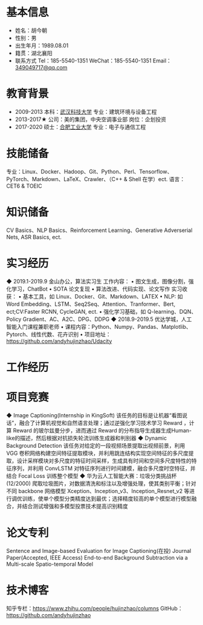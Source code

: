 # 基本信息
- 姓名：胡今朝
- 性别：男 
- 出生年月：1989.08.01
- 籍贯：湖北襄阳
- 联系方式
    Tel：185-5540-1351 
    WeChat：185-5540-1351
    Email：349049717@qq.com

# 教育背景
- 2009-2013 
本科：[武汉科技大学](http://www.wust.edu.cn/)
专业：建筑环境与设备工程
- 2013-2017★
公司：美的集团，中央空调事业部
岗位：企划投资
- 2017-2020 
硕士：[合肥工业大学](http://www.hfut.edu.cn/)
专业：电子与通信工程

# 技能储备
专业：Linux、Docker、Hadoop、Git、Python、Perl、Tensorflow、PyTorch、Markdown、LaTeX、Crawler、（C++ & Shell 在学）ect.
语言：CET6 & TOEIC

# 知识储备
CV Basics、NLP Basics、Reinforcement Learning、Generative Adverserial Nets, ASR Basics, ect.

# 实习经历
◆ 2019.1-2019.9 金山办公，算法实习生
    工作内容：
• 图文生成，图像分割，强化学习，ChatBot
• SOTA 论文复现
• 算法改进、代码实现、论文写作
    实习收获：
• 基本工具，如 Linux、Docker、Git、Markdown、LATEX
• NLP: 如 Word Embedding、LSTM、Seq2Seq、Attention、Tranformer、Bert, ect;CV:Faster RCNN, CycleGAN, ect.
• 强化学习基础，如 Q-learning、DQN、Policy Gradient、AC、A2C、DPG、DDPG
◆ 2018.9-2019.5 优达学城，人工智能入门课程兼职老师
• 课程内容：Python、Numpy、Pandas、Matplotlib、Pytorch、线性代数、花卉识别
• 项目地址：https://github.com/andyhujinzhao/Udacity
# 工作经历

# 项目竞赛
◆ Image Captioning(Internship in KingSoft)
该任务的目标是让机器“看图说话”，融合了计算机视觉和自然语言处理；通过逆强化学习技术学习 Reward ，计算 Reward 的玻尔兹曼分步，进而通过 Reward 的分布指导生成器生成Human-like的描述，然后根据对抗损失轮流训练生成器和判别器
◆ Dynamic Background Detection
该任务对给定的一段视频场景提取出视频前景，利用 VGG 卷积网络构建空间特征提取模块，并利用跳连结构实现空间特征的多尺度提取，设计采样模块对多尺度的特征时间采样，生成具有时间和空间多尺度特性的特征序列，并利用 ConvLSTM 对特征序列进行时间建模，融合多尺度时空特征，并结合 Focal Loss 训练整个模型
◆ 华为云人工智能大赛：垃圾分类挑战杯 (12/2000)
爬取垃圾图片，对数据清洗和标注以及增强处理，使其类别平衡；针对不同 backbone 网络模型 Xception、Inception_v3、Inception_Resnet_v2 等进行调优训练，使单个模型分类精度达到最优；选择精度较高的单个模型进行模型融合，并结合测试增强和多模型投票技术提高识别精度
# 论文专利
Sentence and Image-based Evaluation for Image Captioning(在投)
Journal Paper(Accepted, IEEE Access)
End-to-end Background Subtraction via a Multi-scale Spatio-temporal Model
# 技术博客
知乎专栏：https://www.zhihu.com/people/hujinzhao/columns
GitHub：https://github.com/andyhujinzhao
